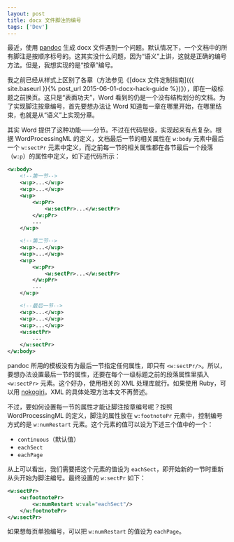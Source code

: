 ```yaml
---
layout: post
title: docx 文件脚注的编号
tags: ['Dev']
---
```


最近，使用 [pandoc](http://pandoc.org/) 生成 docx 文件遇到一个问题。默认情况下，一个文档中的所有脚注是按顺序标号的。这其实没什么问题，因为“语义”上讲，这就是正确的编号方法。但是，我想实现的是“按章”编号。

我之前已经从样式上区别了各章（方法参见《[docx 文件定制指南]({{ site.baseurl }}{% post_url 2015-06-01-docx-hack-guide %})》），即在一级标题之前换页。这只是“表面功夫”，Word 看到的仍是一个没有结构划分的文档。为了实现脚注按章编号，首先要想办法让 Word 知道每一章在哪里开始，在哪里结束，也就是从“语义”上实现分章。

其实 Word 提供了这种功能——分节。不过在代码层级，实现起来有点复杂。根据 WordProcessingML 的定义，文档最后一节的相关属性在 `w:body` 元素中最后一个 `w:sectPr` 元素中定义，而之前每一节的相关属性都在各节最后一个段落（`w:p`）的属性中定义，如下述代码所示：

```xml
<w:body>
    <!--第一节-->
    <w:p>...</w:p>
    <w:p>...</w:p>
    <w:p>
        <w:pPr>
            <w:sectPr>...</w:sectPr>
        </w:pPr>
        ...
    </w:p>

    <!--第二节-->
    <w:p>...</w:p>
    <w:p>...</w:p>
    <w:p>
        <w:pPr>
            <w:sectPr>...</w:sectPr>
        </w:pPr>
        ...
    </w:p>

    <!--最后一节-->
    <w:p>...</w:p>
    <w:p>...</w:p>
    <w:p>...</w:p>
    <w:sectPr>
        ...
    </w:sectPr>
</w:body>
```

pandoc 所用的模板没有为最后一节指定任何属性，即只有 `<w:sectPr/>`。所以，要想办法设置最后一节的属性，还要在每个一级标题之前的段落属性里插入 `<w:sectPr>` 元素。这个好办，使用相关的 XML 处理库就行。如果使用 Ruby，可以用 [nokogiri](https://rubygems.org/gems/nokogiri)。XML 的具体处理方法本文不再赘述。

不过，要如何设置每一节的属性才能让脚注按章编号呢？按照 WordProcessingML 的定义，脚注的属性放在 `w:footnotePr` 元素中，控制编号方式的是 `w:numRestart` 元素。这个元素的值可以设为下述三个值中的一个：

- `continuous`（默认值）
- `eachSect`
- `eachPage`

从上可以看出，我们需要把这个元素的值设为 `eachSect`，即开始新的一节时重新从头开始为脚注编号。最终设置的 `w:sectPr` 如下：

```xml
<w:sectPr>
    <w:footnotePr>
        <w:numRestart w:val="eachSect"/>
    </w:footnotePr>
</w:sectPr>
```

如果想每页单独编号，可以把 `w:numRestart` 的值设为 `eachPage`。
